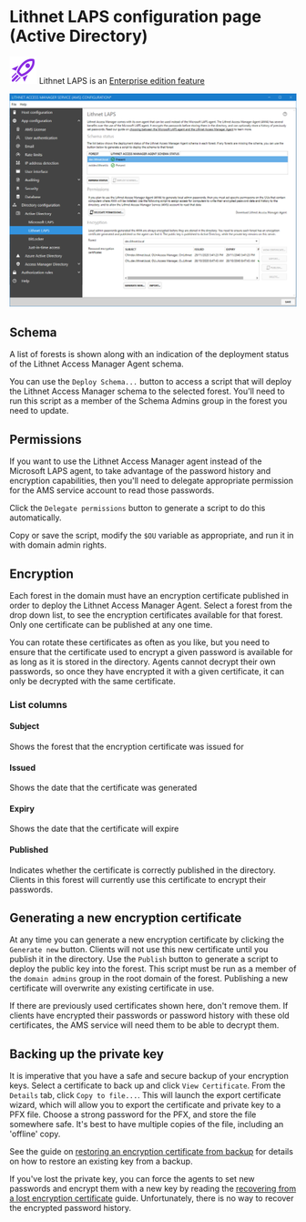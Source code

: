 # Lithnet LAPS configuration page (Active Directory)

![](../../images/badge-enterprise-edition-rocket.svg) Lithnet LAPS is an [Enterprise edition feature](../../access-manager-editions.md)

![](../../images/ui-page-directory-configuration-active-directory-lithnet-laps.png)

## Schema

A list of forests is shown along with an indication of the deployment status of the Lithnet Access Manager Agent schema.

You can use the `Deploy Schema...` button to access a script that will deploy the Lithnet Access Manager schema to the selected forest. You'll need to run this script as a member of the Schema Admins group in the forest you need to update.

## Permissions

If you want to use the Lithnet Access Manager agent instead of the Microsoft LAPS agent, to take advantage of the password history and encryption capabilities, then you'll need to delegate appropriate permission for the AMS service account to read those passwords.

Click the `Delegate permissions` button to generate a script to do this automatically.

Copy or save the script, modify the `$OU` variable as appropriate, and run it in with domain admin rights.

## Encryption

Each forest in the domain must have an encryption certificate published in order to deploy the Lithnet Access Manager Agent. Select a forest from the drop down list, to see the encryption certificates available for that forest. Only one certificate can be published at any one time.

You can rotate these certificates as often as you like, but you need to ensure that the certificate used to encrypt a given password is available for as long as it is stored in the directory. Agents cannot decrypt their own passwords, so once they have encrypted it with a given certificate, it can only be decrypted with the same certificate.

### List columns

#### Subject

Shows the forest that the encryption certificate was issued for

#### Issued

Shows the date that the certificate was generated

#### Expiry

Shows the date that the certificate will expire

#### Published

Indicates whether the certificate is correctly published in the directory. Clients in this forest will currently use this certificate to encrypt their passwords.

## Generating a new encryption certificate

At any time you can generate a new encryption certificate by clicking the `Generate new` button. Clients will not use this new certificate until you publish it in the directory. Use the `Publish` button to generate a script to deploy the public key into the forest. This script must be run as a member of the `domain admins` group in the root domain of the forest. Publishing a new certificate will overwrite any existing certificate in use.

If there are previously used certificates shown here, don't remove them. If clients have encrypted their passwords or password history with these old certificates, the AMS service will need them to be able to decrypt them.

## Backing up the private key

It is imperative that you have a safe and secure backup of your encryption keys. Select a certificate to back up and click `View Certificate`. From the `Details` tab, click `Copy to file...`. This will launch the export certificate wizard, which will allow you to export the certificate and private key to a PFX file. Choose a strong password for the PFX, and store the file somewhere safe. It's best to have multiple copies of the file, including an 'offline' copy.

See the guide on [restoring an encryption certificate from backup](../advanced-help-topics/backup-and-restore.md) for details on how to restore an existing key from a backup.

If you've lost the private key, you can force the agents to set new passwords and encrypt them with a new key by reading the [recovering from a lost encryption certificate](../advanced-help-topics/recovering-from-a-lost-encryption-certificate.md) guide. Unfortunately, there is no way to recover the encrypted password history.
